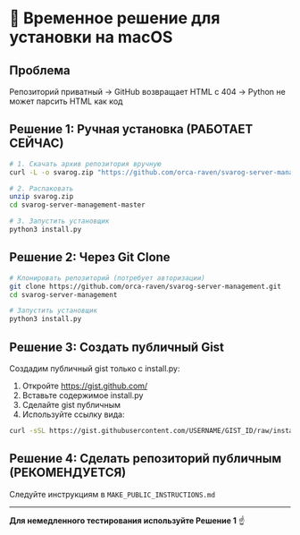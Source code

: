# 🚨 Временное решение для установки на macOS

## Проблема
Репозиторий приватный → GitHub возвращает HTML с 404 → Python не может парсить HTML как код

## Решение 1: Ручная установка (РАБОТАЕТ СЕЙЧАС)

```bash
# 1. Скачать архив репозитория вручную
curl -L -o svarog.zip "https://github.com/orca-raven/svarog-server-management/archive/refs/heads/master.zip"

# 2. Распаковать
unzip svarog.zip
cd svarog-server-management-master

# 3. Запустить установщик
python3 install.py
```

## Решение 2: Через Git Clone

```bash
# Клонировать репозиторий (потребует авторизации)
git clone https://github.com/orca-raven/svarog-server-management.git
cd svarog-server-management

# Запустить установщик
python3 install.py
```

## Решение 3: Создать публичный Gist

Создадим публичный gist только с install.py:

1. Откройте https://gist.github.com/
2. Вставьте содержимое install.py
3. Сделайте gist публичным
4. Используйте ссылку вида:

```bash
curl -sSL https://gist.githubusercontent.com/USERNAME/GIST_ID/raw/install.py | python3
```

## Решение 4: Сделать репозиторий публичным (РЕКОМЕНДУЕТСЯ)

Следуйте инструкциям в `MAKE_PUBLIC_INSTRUCTIONS.md`

---

**Для немедленного тестирования используйте Решение 1** ☝️